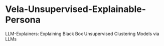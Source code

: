 # Vela-Unsupervised-Explainable-Persona
LLM-Explainers: Explaining Black Box Unsupervised Clustering Models via LLMs
